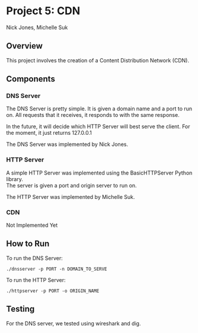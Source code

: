 # Project 5: CDN
Nick Jones, Michelle Suk

## Overview
This project involves the creation of a Content Distribution Network (CDN).

## Components
### DNS Server
The DNS Server is pretty simple.  It is given a domain name and a port to run on.
All requests that it receives, it responds to with the same response.

In the future, it will decide which HTTP Server will best serve the client.
For the moment, it just returns 127.0.0.1

The DNS Server was implemented by Nick Jones.

### HTTP Server
A simple HTTP Server was implemented using the BasicHTTPServer Python library.  
The server is given a port and origin server to run on.

The HTTP Server was implemented by Michelle Suk.

### CDN
Not Implemented Yet

## How to Run
To run the DNS Server:
```
./dnsserver -p PORT -n DOMAIN_TO_SERVE
```

To run the HTTP Server:
```
./httpserver -p PORT -o ORIGIN_NAME
```

## Testing
For the DNS server, we tested using wireshark and dig.
